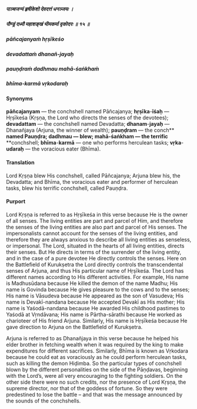 ##### पाञ्चजन्यं हृषीकेशो देवदत्तं धनञ्जयः ।
##### पौण्ड्रं दध्मौ महाशङ्खं भीमकर्मा वृकोदरः ॥ १५ ॥

##### pāñcajanyaṁ hṛṣīkeśo
##### devadattaṁ dhanañ-jayaḥ
##### pauṇḍraṁ dadhmau mahā-śaṅkhaṁ
##### bhīma-karmā vṛkodaraḥ

#### Synonyms

**pāñcajanyam** — the conchshell named Pāñcajanya; **hṛṣīka**-**īśaḥ** — Hṛṣīkeśa (Kṛṣṇa, the Lord who directs the senses of the devotees); **devadattam** — the conchshell named Devadatta; **dhanam**-**jayaḥ** — Dhanañjaya (Arjuna, the winner of wealth); **pauṇḍram** — the conch** **named Pauṇḍra; **dadhmau** — blew; **mahā**-**śaṅkham** — the terrific** **conchshell; **bhīma**-**karmā** — one who performs herculean tasks; **vṛka**-**udaraḥ** — the voracious eater (Bhīma).

#### Translation

Lord Kṛṣṇa blew His conchshell, called Pāñcajanya; Arjuna blew his, the Devadatta; and Bhīma, the voracious eater and performer of herculean tasks, blew his terrific conchshell, called Pauṇḍra.

#### Purport

Lord Kṛṣṇa is referred to as Hṛṣīkeśa in this verse because He is the owner of all senses. The living entities are part and parcel of Him, and therefore the senses of the living entities are also part and parcel of His senses. The impersonalists cannot account for the senses of the living entities, and therefore they are always anxious to describe all living entities as senseless, or impersonal. The Lord, situated in the hearts of all living entities, directs their senses. But He directs in terms of the surrender of the living entity, and in the case of a pure devotee He directly controls the senses. Here on the Battlefield of Kurukṣetra the Lord directly controls the transcendental senses of Arjuna, and thus His particular name of Hṛṣīkeśa. The Lord has different names according to His different activities. For example, His name is Madhusūdana because He killed the demon of the name Madhu; His name is Govinda because He gives pleasure to the cows and to the senses; His name is Vāsudeva because He appeared as the son of Vasudeva; His name is Devakī-nandana because He accepted Devakī as His mother; His name is Yaśodā-nandana because He awarded His childhood pastimes to Yaśodā at Vṛndāvana; His name is Pārtha-sārathi because He worked as charioteer of His friend Arjuna. Similarly, His name is Hṛṣīkeśa because He gave direction to Arjuna on the Battlefield of Kurukṣetra.

Arjuna is referred to as Dhanañjaya in this verse because he helped his elder brother in fetching wealth when it was required by the king to make expenditures for different sacrifices. Similarly, Bhīma is known as Vṛkodara because he could eat as voraciously as he could perform herculean tasks, such as killing the demon Hiḍimba. So the particular types of conchshell blown by the different personalities on the side of the Pāṇḍavas, beginning with the Lord’s, were all very encouraging to the fighting soldiers. On the other side there were no such credits, nor the presence of Lord Kṛṣṇa, the supreme director, nor that of the goddess of fortune. So they were predestined to lose the battle – and that was the message announced by the sounds of the conchshells.